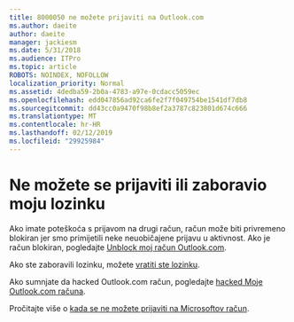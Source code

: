 ```yaml
---
title: 8000050 ne možete prijaviti na Outlook.com
ms.author: daeite
author: daeite
manager: jackiesm
ms.date: 5/31/2018
ms.audience: ITPro
ms.topic: article
ROBOTS: NOINDEX, NOFOLLOW
localization_priority: Normal
ms.assetid: 4dedba59-2b0a-4783-a97e-0cdacc5059ec
ms.openlocfilehash: edd047856ad92ca6fe2f7f049754be1541df7db8
ms.sourcegitcommit: dd43cc0a9470f98b8ef2a3787c823801d674c666
ms.translationtype: MT
ms.contentlocale: hr-HR
ms.lasthandoff: 02/12/2019
ms.locfileid: "29925984"
---
```

# <a name="i-cant-sign-in-or-forgot-my-password"></a>Ne možete se prijaviti ili zaboravio moju lozinku

Ako imate poteškoća s prijavom na drugi račun, račun može biti privremeno blokiran jer smo primijetili neke neuobičajene prijavu u aktivnost. Ako je račun blokiran, pogledajte [Unblock moj račun Outlook.com](https://go.microsoft.com/fwlink/p/?linkid=2001800&amp;clcid=0x409).
  
Ako ste zaboravili lozinku, možete [vratiti ste lozinku](https://go.microsoft.com/fwlink/p/?linkid=841909).
  
Ako sumnjate da hacked Outlook.com račun, pogledajte [hacked Moje Outlook.com računa](https://go.microsoft.com/fwlink/p/?linkid=874366).
  
Pročitajte više o [kada se ne možete prijaviti na Microsoftov račun](https://go.microsoft.com/fwlink/p/?linkid=842227).
  

